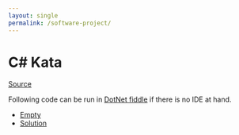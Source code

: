 ```yaml
---
layout: single
permalink: /software-project/
---
```


# C# Kata
[Source](https://github.com/asierba/Katas.CSharp)

Following code can be run in [DotNet fiddle](https://dotnetfiddle.net/) if there is no IDE at hand. 

* [Empty](./Kata-Empty.cs)
* [Solution](./Kata-Solution.cs)